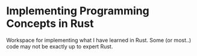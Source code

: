 # Implementing Programming Concepts in Rust
Workspace for implementing what I have learned in Rust.
Some (or most..) code may not be exactly up to expert Rust.
